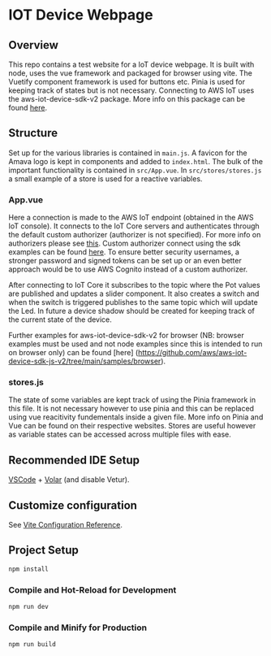 # IOT Device Webpage

## Overview
This repo contains a test website for a IoT device webpage. It is built with node, uses the vue framework and packaged for browser using vite. The Vuetify component framework is used for buttons etc. Pinia is used for keeping track of states but is not necessary. Connecting to AWS IoT uses the aws-iot-device-sdk-v2 package. More info on this package can be found [here](https://github.com/aws/aws-iot-device-sdk-js-v2/tree/main).

## Structure

Set up for the various libraries is contained in `main.js`. A favicon for the Amava logo is kept in components and added to `index.html`. The bulk of the important functionality is contained in `src/App.vue`. In `src/stores/stores.js` a small example of a store is used for a reactive variables.

### App.vue
Here a connection is made to the AWS IoT endpoint (obtained in the AWS IoT console). It connects to the IoT Core servers and authenticates through the default custom authorizer (authorizer is not specified). For more info on authorizers please see [this](https://docs.aws.amazon.com/iot/latest/developerguide/custom-authorizer.html). Custom authorizer connect using the sdk examples can be found [here](https://github.com/aws/aws-iot-device-sdk-js-v2/tree/main/samples/browser/custom_authorizer_connect). To ensure better security usernames, a stronger password and signed tokens can be set up or an even better approach would be to use AWS Cognito instead of a custom authorizer. 

After connecting to IoT Core it subscribes to the topic where the Pot values are published and updates a slider component. It also creates a switch and when the switch is triggered publishes to the same topic which will update the Led. In future a device shadow should be created for keeping track of the current state of the device.

Further examples for aws-iot-device-sdk-v2 for browser (NB: browser examples must be used and not node examples since this is intended to run on browser only) can be found [here] (https://github.com/aws/aws-iot-device-sdk-js-v2/tree/main/samples/browser). 


### stores.js
The state of some variables are kept track of using the Pinia framework in this file. It is not necessary however to use pinia and this can be replaced using vue reacitivity fundementals inside a given file. More info on Pinia and Vue can be found on their respective websites. Stores are useful however as variable states can be accessed across multiple files with ease.

## Recommended IDE Setup

[VSCode](https://code.visualstudio.com/) + [Volar](https://marketplace.visualstudio.com/items?itemName=Vue.volar) (and disable Vetur).

## Customize configuration

See [Vite Configuration Reference](https://vitejs.dev/config/).

## Project Setup

```sh
npm install
```

### Compile and Hot-Reload for Development

```sh
npm run dev
```

### Compile and Minify for Production

```sh
npm run build
```